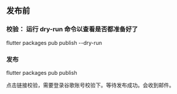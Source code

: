 
## 发布前

### 校验： 运行 dry-run 命令以查看是否都准备好了

flutter packages pub publish --dry-run


### 发布

flutter packages pub publish

点击链接校验，需要登录谷歌账号校验下。等待发布成功。会收到邮件。